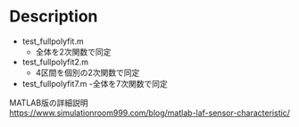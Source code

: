 # Description

- test_fullpolyfit.m
	- 全体を2次関数で同定	
- test_fullpolyfit2.m
	- 4区間を個別の2次関数で同定
- test_fullpolyfit7.m
	-全体を7次関数で同定

MATLAB版の詳細説明  
https://www.simulationroom999.com/blog/matlab-laf-sensor-characteristic/  
